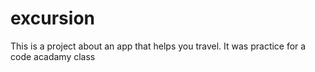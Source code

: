 # excursion
This is a project about an app that helps you travel. It was practice for a code acadamy class
